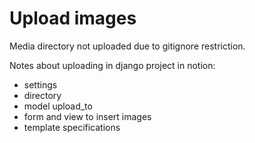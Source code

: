 # Upload images
Media directory not uploaded due to gitignore restriction.

Notes about uploading in django project in notion:
* settings
* directory
* model upload_to
* form and view to insert images
* template specifications